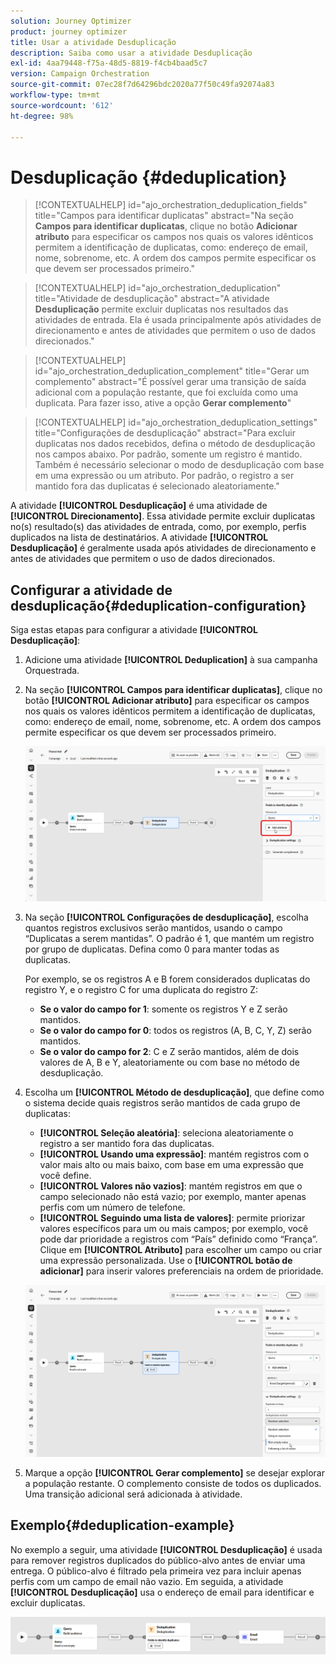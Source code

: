 ```yaml
---
solution: Journey Optimizer
product: journey optimizer
title: Usar a atividade Desduplicação
description: Saiba como usar a atividade Desduplicação
exl-id: 4aa79448-f75a-48d5-8819-f4cb4baad5c7
version: Campaign Orchestration
source-git-commit: 07ec28f7d64296bdc2020a77f50c49fa92074a83
workflow-type: tm+mt
source-wordcount: '612'
ht-degree: 98%

---
```



# Desduplicação {#deduplication}

>[!CONTEXTUALHELP]
>id="ajo_orchestration_deduplication_fields"
>title="Campos para identificar duplicatas"
>abstract="Na seção **Campos para identificar duplicatas**, clique no botão **Adicionar atributo** para especificar os campos nos quais os valores idênticos permitem a identificação de duplicatas, como: endereço de email, nome, sobrenome, etc. A ordem dos campos permite especificar os que devem ser processados primeiro."

>[!CONTEXTUALHELP]
>id="ajo_orchestration_deduplication"
>title="Atividade de desduplicação"
>abstract="A atividade **Desduplicação** permite excluir duplicatas nos resultados das atividades de entrada. Ela é usada principalmente após atividades de direcionamento e antes de atividades que permitem o uso de dados direcionados."

>[!CONTEXTUALHELP]
>id="ajo_orchestration_deduplication_complement"
>title="Gerar um complemento"
>abstract="É possível gerar uma transição de saída adicional com a população restante, que foi excluída como uma duplicata. Para fazer isso, ative a opção **Gerar complemento**"

>[!CONTEXTUALHELP]
>id="ajo_orchestration_deduplication_settings"
>title="Configurações de desduplicação"
>abstract="Para excluir duplicatas nos dados recebidos, defina o método de desduplicação nos campos abaixo. Por padrão, somente um registro é mantido. Também é necessário selecionar o modo de desduplicação com base em uma expressão ou um atributo. Por padrão, o registro a ser mantido fora das duplicatas é selecionado aleatoriamente."

A atividade **[!UICONTROL Desduplicação]** é uma atividade de **[!UICONTROL Direcionamento]**. Essa atividade permite excluir duplicatas no(s) resultado(s) das atividades de entrada, como, por exemplo, perfis duplicados na lista de destinatários. A atividade **[!UICONTROL Desduplicação]** é geralmente usada após atividades de direcionamento e antes de atividades que permitem o uso de dados direcionados.

## Configurar a atividade de desduplicação{#deduplication-configuration}

Siga estas etapas para configurar a atividade **[!UICONTROL Desduplicação]**:


1. Adicione uma atividade **[!UICONTROL Deduplication]** à sua campanha Orquestrada.

1. Na seção **[!UICONTROL Campos para identificar duplicatas]**, clique no botão **[!UICONTROL Adicionar atributo]** para especificar os campos nos quais os valores idênticos permitem a identificação de duplicatas, como: endereço de email, nome, sobrenome, etc. A ordem dos campos permite especificar os que devem ser processados primeiro.

   ![](../assets/deduplication-1.png)

1. Na seção **[!UICONTROL Configurações de desduplicação]**, escolha quantos registros exclusivos serão mantidos, usando o campo “Duplicatas a serem mantidas”. O padrão é 1, que mantém um registro por grupo de duplicatas. Defina como 0 para manter todas as duplicatas.

   Por exemplo, se os registros A e B forem considerados duplicatas do registro Y, e o registro C for uma duplicata do registro Z:

   * **Se o valor do campo for 1**: somente os registros Y e Z serão mantidos.
   * **Se o valor do campo for 0**: todos os registros (A, B, C, Y, Z) serão mantidos.
   * **Se o valor do campo for 2**: C e Z serão mantidos, além de dois valores de A, B e Y, aleatoriamente ou com base no método de desduplicação.

1. Escolha um **[!UICONTROL Método de desduplicação]**, que define como o sistema decide quais registros serão mantidos de cada grupo de duplicatas:

   * **[!UICONTROL Seleção aleatória]**: seleciona aleatoriamente o registro a ser mantido fora das duplicatas.
   * **[!UICONTROL Usando uma expressão]**: mantém registros com o valor mais alto ou mais baixo, com base em uma expressão que você define.
   * **[!UICONTROL Valores não vazios]**: mantém registros em que o campo selecionado não está vazio; por exemplo, manter apenas perfis com um número de telefone.
   * **[!UICONTROL Seguindo uma lista de valores]**: permite priorizar valores específicos para um ou mais campos; por exemplo, você pode dar prioridade a registros com “País” definido como “França”. Clique em **[!UICONTROL Atributo]** para escolher um campo ou criar uma expressão personalizada. Use o **[!UICONTROL botão de adicionar]** para inserir valores preferenciais na ordem de prioridade.

   ![](../assets/deduplication-2.png)

1. Marque a opção **[!UICONTROL Gerar complemento]** se desejar explorar a população restante. O complemento consiste de todos os duplicados. Uma transição adicional será adicionada à atividade.

## Exemplo{#deduplication-example}

No exemplo a seguir, uma atividade **[!UICONTROL Desduplicação]** é usada para remover registros duplicados do público-alvo antes de enviar uma entrega. O público-alvo é filtrado pela primeira vez para incluir apenas perfis com um campo de email não vazio. Em seguida, a atividade **[!UICONTROL Desduplicação]** usa o endereço de email para identificar e excluir duplicatas.

![](../assets/deduplication-3.png)
